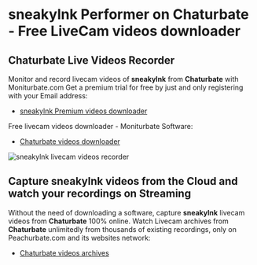 # sneakylnk Performer on Chaturbate - Free LiveCam videos downloader

## Chaturbate Live Videos Recorder

Monitor and record livecam videos of **sneakylnk** from **Chaturbate** with Moniturbate.com
Get a premium trial for free by just and only registering with your Email address:
* [sneakylnk Premium videos downloader](https://moniturbate.com/request-demo-licence-key.html)

Free livecam videos downloader - Moniturbate Software:
* [Chaturbate videos downloader](https://moniturbate.com/moniturbate-download-software.html)

![sneakylnk livecam videos recorder](https://peachurnet.com/templates/moniturbate-software.png)


## Capture sneakylnk videos from the Cloud and watch your recordings on Streaming

Without the need of downloading a software, capture **sneakylnk** livecam videos from **Chaturbate** 100% online.
Watch Livecam archives from **Chaturbate** unlimitedly from thousands of existing recordings, only on Peachurbate.com and its websites network:
* [Chaturbate videos archives](https://peachurnet.com/)